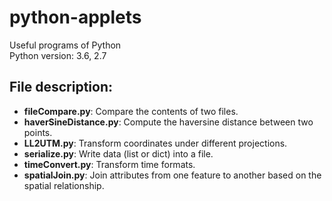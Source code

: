 # python-applets
Useful programs of Python</br>
Python version: 3.6, 2.7</br>

## File description:
- **fileCompare.py**:       Compare the contents of two files.</br>
- **haverSineDistance.py**: Compute the haversine distance between two points.</br>
- **LL2UTM.py**:            Transform coordinates under different projections.</br>
- **serialize.py**:         Write data (list or dict) into a file.</br>
- **timeConvert.py**:       Transform time formats.</br>
- **spatialJoin.py**:       Join attributes from one feature to another based on the spatial relationship.</br>
